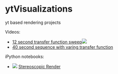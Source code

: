 ytVisualizations
================

yt based rendering projects

Videos:
<ul>
  <li>
    <a href = https://www.youtube.com/watch?v=fongTLixGvw>12 second transfer function sweep</a><img src=https://i.ytimg.com/vi/fongTLixGvw/default.jpg>
  </li>
  <li>
    <a href = https://www.youtube.com/watch?v=KZLQK7QLRhU>40 second sequence with varing transfer function</a>
  </li>
</ul>

iPython notebooks:
<ul>
  <li>
    <img src=<https://i.ytimg.com/vi/KZLQK7QLRhU/mqdefault.jpg> <a href =http://nbviewer.ipython.org/github/Neurodome/ytVisualizations/blob/master/stereoscopic%203D%20render.ipynb>  Stereoscopic Render</a>  
  </li>
</ul>
